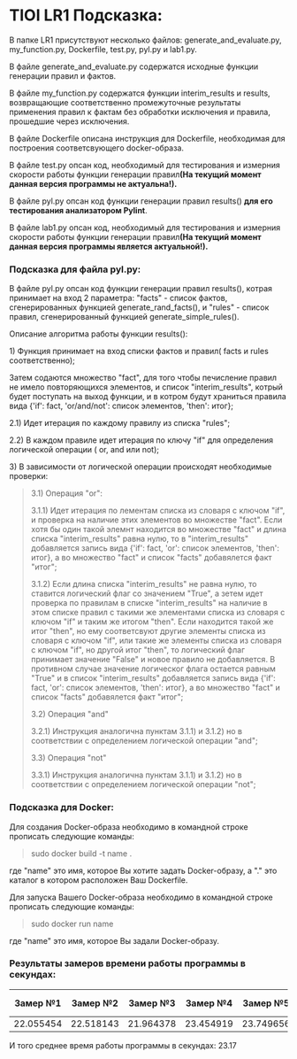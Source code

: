 # TIOI LR1 Подсказка:
<p>  В папке LR1 присутствуют несколько файлов: generate_and_evaluate.py, my_function.py, Dockerfile, test.py, pyl.py и lab1.py.</p> 
<p>  В файле generate_and_evaluate.py содержатся исходные функции генерации правил и фактов.</p> 
<p>  В файле my_function.py содержатся функции interim_results и results, возвращающие соответственно промежуточные результаты применения правил к фактам без обработки исключения и правила, прошедшие через исключения.</p>
<p>  В файле Dockerfile описана инструкция для Dockerfile, необходимая для построения соответсвующего docker-образа.</p>
<p>  В файле test.py опсан код, необходимый для тестирования и измерния скорости работы функции генерации правил<strong>(На текущий момент данная версия программы не актуальна!).</strong></p>
<p>  В файле pyl.py опсан код функции генерации правил results() <strong>для его тестирования  анализатором Pylint</strong>.</p>
<p>  В файле lab1.py опсан код, необходимый для тестирования и измерния скорости работы функции генерации правил<strong>(На текущий момент данная версия программы является актуальной!).</strong></p>
<h3>Подсказка для файла pyl.py:</h3>
<p>В файле pyl.py опсан код функции генерации правил results(), котрая принимает на вход 2 параметра: "facts" - список фактов, сгенерированных функцией generate_rand_facts(), и "rules" - список правил, сгенерированный функцией generate_simple_rules().</p>
<p>Описание алгоритма работы функции results():</p>
<p>1) Функция принимает на вход списки фактов и правил( facts и rules соответственно);</p>
<p>Затем содаются множество "fact", для того чтобы печисление правил не имело повторяющихся элементов, и список "interim_results", котрый будет поступать на выход функции, и в котром будут храниться правила вида {'if': fact, 'or/and/not': список элементов, 'then': итог};</p>
<p>2.1) Идет итерация по каждому правилу из списка "rules";</p>
<p>2.2) В каждом правиле идет итерация по ключу "if" для определения логической операции ( or, and или not);</p>
<p>3) В зависимости от логической операции происходят необходимые проверки:</p>
<blockquote>
    <p>3.1) Операция "or":</p>
    <p>3.1.1) Идет итерация по лементам списка из словаря с ключом "if", и проверка на наличие этих элементов во множестве "fact". Если хотя бы один такой элемнт находится во множестве "fact" и длина списка "interim_results" равна нулю, то в "interim_results" добавляется запись вида {'if': fact, 'or': список элементов, 'then': итог}, а во множество "fact" и список "facts" добавялется факт "итог";</p>
    <p>3.1.2) Если длина списка "interim_results" не равна нулю, то ставится логический флаг со значением "True", а зетем идет проверка по правилам в списке "interim_results" на наличие в этом списке правил с такими же элементами списка из словаря с ключом "if" и таким же итогом "then". Если находится такой же итог "then",  но ему соответсвуют другие элементы списка из словаря с ключом "if", или такие же элементы списка из словаря с ключом "if", но другой итог "then", то логический флаг принимает значение "False" и новое правило не добавляется. В противном случае значение логическог флага остается равным "True" и в список "interim_results" добавляется запись вида {'if': fact, 'or': список элементов, 'then': итог}, а во множество "fact" и список "facts" добавялется факт "итог";</p>
    <p>3.2) Операция "and"</p>
    <p>3.2.1) Инструкция аналогична пунктам 3.1.1) и 3.1.2) но в соответствии с определением логической операции "and";</p>
    <p>3.3) Операция "not"</p>
    <p>3.3.1) Инструкция аналогична пунктам 3.1.1) и 3.1.2) но в соответствии с определением логической операции "not";</p>
</blockquote>
<h3>Подсказка для Docker:</h3> 
<p>Для создания Docker-образа необходимо в командной строке прописать следующие команды: </p>
<blockquote> sudo docker build -t name .</blockquote>
<p>где &quot;name&quot; это имя, которое Вы хотите задать Docker-образу, а &quot;.&quot; это каталог в котором расположен Ваш Dockerfile. </p>
<p>Для запуска Вашего Docker-образа необходимо в командной строке прописать следующие команды:</p>
<blockquote> sudo docker run  name </blockquote>
<p>где &quot;name&quot; это имя, которое Вы задали Docker-образу. </p>
<h3>Результаты замеров времени работы программы в секундах:</h3>
<table>
    <thead>
        <tr>
          <th>Замер №1</th>
          <th>Замер №2</th>
          <th>Замер №3</th>
          <th>Замер №4</th>
          <th>Замер №5</th>
          <th>Замер №6</th>
          <th>Замер №7</th>
          <th>Замер №8</th>
          <th>Замер №9</th>
          <th>Замер №10</th>
        </tr>
    </thead>
    <tbody>
        <tr>
          <td>22.055454</td>
          <td>22.518143</td>
          <td>21.964378</td>
          <td>23.454919</td>
          <td>23.749656</td>
          <td>22.869935</td>
          <td>22.163739</td>
          <td>25.028415</td>
          <td>25.455435</td>
          <td>22.473807</td>
        </tr>
    </tbody>
</table>
<p>И того среднее время работы программы в секундах: 23.17</p>
